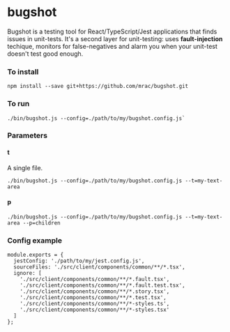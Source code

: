 # bugshot

Bugshot is a testing tool for React/TypeScript/Jest applications that finds issues in unit-tests. It's a second layer for unit-testing: uses **fault-injection** techique, monitors for false-negatives and alarm you when your unit-test doesn't test good enough.

### To install

```
npm install --save git+https://github.com/mrac/bugshot.git
```

### To run

```
./bin/bugshot.js --config=./path/to/my/bugshot.config.js`
```

### Parameters

#### t

A single file.

```
./bin/bugshot.js --config=./path/to/my/bugshot.config.js --t=my-text-area
```

#### p

```
./bin/bugshot.js --config=./path/to/my/bugshot.config.js --t=my-text-area --p=children
```

### Config example

```
module.exports = {
  jestConfig: './path/to/my/jest.config.js',
  sourceFiles: './src/client/components/common/**/*.tsx',
  ignore: [
    './src/client/components/common/**/*.fault.tsx',
    './src/client/components/common/**/*.fault.test.tsx',
    './src/client/components/common/**/*.story.tsx',
    './src/client/components/common/**/*.test.tsx',
    './src/client/components/common/**/*-styles.ts',
    './src/client/components/common/**/*-styles.tsx'
  ]
};
```

